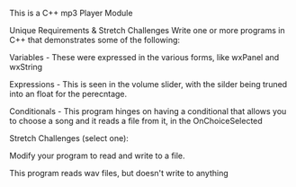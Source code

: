 This is a C++ mp3 Player
Module


Unique Requirements & Stretch Challenges
Write one or more programs in C++ that demonstrates some of the following:

Variables - These were expressed in the various forms, like wxPanel and wxString

Expressions - This is seen in the volume slider, with the silder being truned into an float for the perecntage.

Conditionals - This program hinges on having a conditional that allows you to choose a song and it reads a file from it, in the OnChoiceSelected

Stretch Challenges (select one):

Modify your program to read and write to a file.

This program reads wav files, but doesn't write to anything
